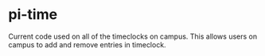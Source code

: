 # pi-time

Current code used on all of the timeclocks on campus.  This allows users on campus to add and remove entries in timeclock.  
